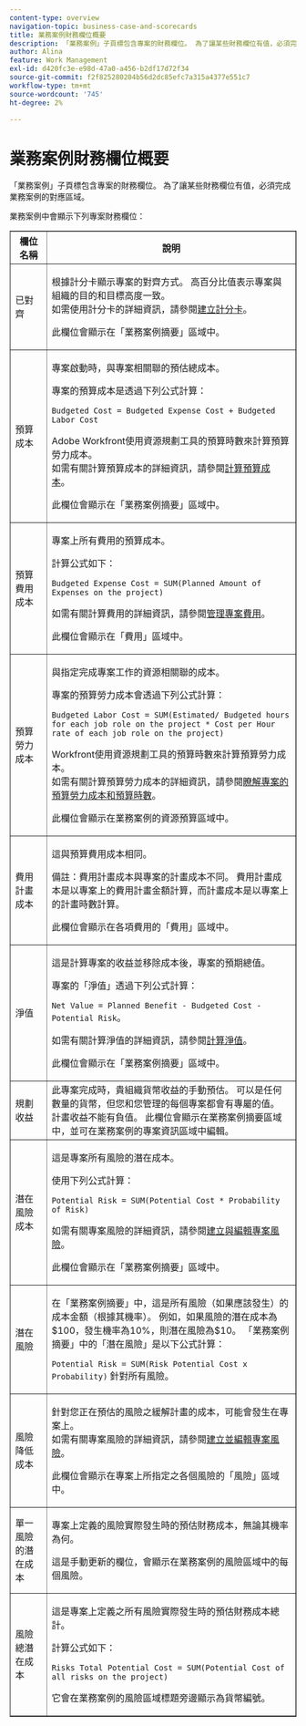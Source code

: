 ```yaml
---
content-type: overview
navigation-topic: business-case-and-scorecards
title: 業務案例財務欄位概要
description: 「業務案例」子頁標包含專案的財務欄位。 為了讓某些財務欄位有值，必須完成業務案例的對應區域。
author: Alina
feature: Work Management
exl-id: d420fc3e-e98d-47a0-a456-b2df17d72f34
source-git-commit: f2f825280204b56d2dc85efc7a315a4377e551c7
workflow-type: tm+mt
source-wordcount: '745'
ht-degree: 2%

---
```


# 業務案例財務欄位概要

「業務案例」子頁標包含專案的財務欄位。 為了讓某些財務欄位有值，必須完成業務案例的對應區域。  

業務案例中會顯示下列專案財務欄位：

<table border="1" cellspacing="15" cellpadding="1"> 
 <col> 
 <col> 
 <thead> 
  <tr> 
   <th scope="col">欄位名稱</th> 
   <th scope="col">說明</th> 
  </tr> 
 </thead> 
 <tbody> 
  <tr> 
   <td>已對齊 </td> 
   <td> <p>根據計分卡顯示專案的對齊方式。 高百分比值表示專案與組織的目的和目標高度一致。 <br>如需使用計分卡的詳細資訊，請參閱<a href="../../../administration-and-setup/set-up-workfront/configure-system-defaults/create-scorecard.md" class="MCXref xref">建立計分卡</a>。</p> <p>此欄位會顯示在「業務案例摘要」區域中。 </p> </td> 
  </tr> 
  <tr> 
   <td>預算成本</td> 
   <td> <p>專案啟動時，與專案相關聯的預估總成本。</p> <p>專案的預算成本是透過下列公式計算：<br></p> <p><code>Budgeted Cost =&nbsp;Budgeted Expense Cost + Budgeted Labor Cost </code> <br> </p> <p>Adobe Workfront使用資源規劃工具的預算時數來計算預算勞力成本。<br>如需有關計算預算成本的詳細資訊，請參閱<a href="../../../manage-work/projects/project-finances/budgeted-cost.md" class="MCXref xref">計算預算成本</a>。 </p> <p>此欄位會顯示在「業務案例摘要」區域中。</p> </td> 
  </tr> 
  <tr> 
   <td>預算費用成本</td> 
   <td> <p>專案上所有費用的預算成本。 </p> <p>計算公式如下：</p> <p><code>Budgeted Expense Cost = SUM(Planned Amount of Expenses on the project) </code></p> <p>如需有關計算費用的詳細資訊，請參閱<a href="../../../manage-work/projects/project-finances/manage-project-expenses.md" class="MCXref xref">管理專案費用</a>。</p> <p>此欄位會顯示在「費用」區域中。</p> </td> 
  </tr> 
  <tr> 
   <td>預算勞力成本</td> 
   <td> <p>與指定完成專案工作的資源相關聯的成本。</p> <p>專案的預算勞力成本會透過下列公式計算：<br></p> <p><code>Budgeted Labor Cost = SUM(Estimated/ Budgeted hours for each job role on the project * Cost per Hour rate of each job role on the project) </code><br></p> <p>Workfront使用資源規劃工具的預算時數來計算預算勞力成本。<br>如需有關計算預算勞力成本的詳細資訊，請參閱<a href="../../../manage-work/projects/project-finances/budgeted-labor-cost.md" class="MCXref xref">瞭解專案的預算勞力成本和預算時數</a>。</p> <p>此欄位會顯示在業務案例的資源預算區域中。 </p> </td> 
  </tr> 
  <tr> 
   <td>費用計畫成本</td> 
   <td> <p>這與預算費用成本相同。 </p> <p>備註：費用計畫成本與專案的計畫成本不同。 費用計畫成本是以專案上的費用計畫金額計算，而計畫成本是以專案上的計畫時數計算。 </p> <p>此欄位會顯示在各項費用的「費用」區域中。</p> </td> 
  </tr> 
  <tr> 
   <td>淨值</td> 
   <td> <p>這是計算專案的收益並移除成本後，專案的預期總值。</p> <p>專案的「淨值」透過下列公式計算：<br></p> <p><code>Net Value = Planned Benefit - Budgeted Cost - Potential Risk</code>。 <br></p> <p>如需有關計算淨值的詳細資訊，請參閱<a href="../../../manage-work/projects/project-finances/calculate-net-value.md" class="MCXref xref">計算淨值</a>。<br></p> <p>此欄位會顯示在「業務案例摘要」區域中。</p> </td> 
  </tr> 
  <tr> 
   <td>規劃收益</td> 
   <td>此專案完成時，貴組織貨幣收益的手動預估。 可以是任何數量的貨幣，但您和您管理的每個專案都會有專屬的值。 計畫收益不能有負值。 此欄位會顯示在業務案例摘要區域中，並可在業務案例的專案資訊區域中編輯。 </td> 
  </tr> 
  <tr> 
   <td>潛在風險成本</td> 
   <td> <p>這是專案所有風險的潛在成本。 </p> <p>使用下列公式計算：</p> <p><code>Potential Risk = SUM(Potential Cost * Probability of Risk) </code></p> <p>如需有關專案風險的詳細資訊，請參閱<a href="../../../manage-work/projects/define-a-business-case/create-edit-risks-on-projects.md" class="MCXref xref">建立與編輯專案風險</a>。</p> <p>此欄位會顯示在「業務案例摘要」區域中。</p> </td> 
  </tr> 
  <tr> 
   <td>潛在風險</td> 
   <td> <p>在「業務案例摘要」中，這是所有風險（如果應該發生）的成本金額（根據其機率）。 例如，如果風險的潛在成本為$100，發生機率為10%，則潛在風險為$10。 「業務案例摘要」中的「潛在風險」是以下公式計算：</p> <p><code>Potential&nbsp;Risk = SUM(Risk Potential Cost x Probability)</code> 針對所有風險。 </p> </td> 
  </tr> 
  <tr> 
   <td>風險降低成本</td> 
   <td> <p>針對您正在預估的風險之緩解計畫的成本，可能會發生在專案上。<br>如需有關專案風險的詳細資訊，請參閱<a href="../../../manage-work/projects/define-a-business-case/create-edit-risks-on-projects.md" class="MCXref xref">建立並編輯專案風險</a>。</p> <p>此欄位會顯示在專案上所指定之各個風險的「風險」區域中。</p> </td> 
  </tr> 
  <tr> 
   <td>單一風險的潛在成本</td> 
   <td> <p>專案上定義的風險實際發生時的預估財務成本，無論其機率為何。 </p> <p>這是手動更新的欄位，會顯示在業務案例的風險區域中的每個風險。 </p> </td> 
  </tr> 
  <tr> 
   <td>風險總潛在成本</td> 
   <td> <p>這是專案上定義之所有風險實際發生時的預估財務成本總計。 </p> <p>計算公式如下：</p> <p><code>Risks Total Potential Cost = SUM(Potential Cost of all risks on the project) </code></p> <p>它會在業務案例的風險區域標題旁邊顯示為貨幣編號。</p> </td> 
  </tr> 
 </tbody> 
</table>
